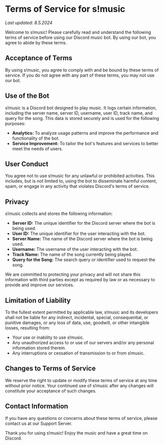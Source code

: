 # Terms of Service for s!music

_Last updated: 8.5.2024_

Welcome to s!music! Please carefully read and understand the following terms of service before using our Discord music bot. By using our bot, you agree to abide by these terms.

## Acceptance of Terms

By using s!music, you agree to comply with and be bound by these terms of service. If you do not agree with any part of these terms, you may not use our bot.

## Use of the Bot

s!music is a Discord bot designed to play music. It logs certain information, including the server name, server ID, username, user ID, track name, and query for the song. This data is stored securely and is used for the following purposes:

- **Analytics:** To analyze usage patterns and improve the performance and functionality of the bot.
- **Service Improvement:** To tailor the bot's features and services to better meet the needs of users.

## User Conduct

You agree not to use s!music for any unlawful or prohibited activities. This includes, but is not limited to, using the bot to disseminate harmful content, spam, or engage in any activity that violates Discord's terms of service.

## Privacy

s!music collects and stores the following information:

- **Server ID:** The unique identifier for the Discord server where the bot is being used.
- **User ID:** The unique identifier for the user interacting with the bot.
- **Server Name:** The name of the Discord server where the bot is being used.
- **Username:** The username of the user interacting with the bot.
- **Track Name:** The name of the song currently being played.
- **Query for the Song:** The search query or identifier used to request the song.

We are committed to protecting your privacy and will not share this information with third parties except as required by law or as necessary to provide and improve our services.

## Limitation of Liability

To the fullest extent permitted by applicable law, s!music and its developers shall not be liable for any indirect, incidental, special, consequential, or punitive damages, or any loss of data, use, goodwill, or other intangible losses, resulting from:

- Your use or inability to use s!music.
- Any unauthorized access to or use of our servers and/or any personal information stored therein.
- Any interruptions or cessation of transmission to or from s!music.

## Changes to Terms of Service

We reserve the right to update or modify these terms of service at any time without prior notice. Your continued use of s!music after any changes will constitute your acceptance of such changes.

## Contact Information

If you have any questions or concerns about these terms of service, please contact us at our Support Server.

Thank you for using s!music! Enjoy the music and have a great time on Discord.
